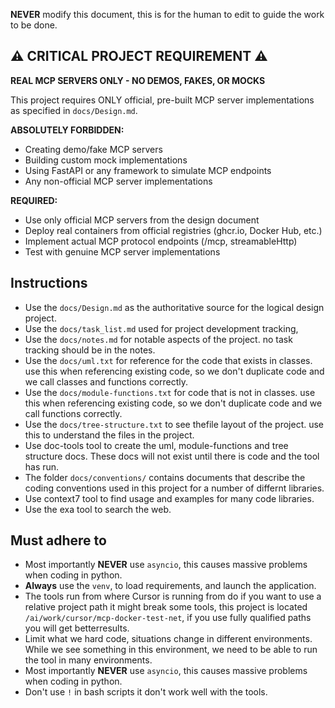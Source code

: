 **NEVER** modify this document, this is for the human to edit to guide the work to be done.

## ⚠️ CRITICAL PROJECT REQUIREMENT ⚠️

**REAL MCP SERVERS ONLY - NO DEMOS, FAKES, OR MOCKS**

This project requires ONLY official, pre-built MCP server implementations as specified in `docs/Design.md`. 

**ABSOLUTELY FORBIDDEN:**
- Creating demo/fake MCP servers
- Building custom mock implementations  
- Using FastAPI or any framework to simulate MCP endpoints
- Any non-official MCP server implementations

**REQUIRED:**
- Use only official MCP servers from the design document
- Deploy real containers from official registries (ghcr.io, Docker Hub, etc.)
- Implement actual MCP protocol endpoints (/mcp, streamableHttp)
- Test with genuine MCP server implementations

## Instructions 
- Use the `docs/Design.md` as the authoritative source for the logical design project. 
- Use the `docs/task_list.md` used for project development tracking,
- Use the `docs/notes.md` for notable aspects of the project. no task tracking should be in the notes.
- Use the `docs/uml.txt` for reference for the code that exists in classes. use this when referencing existing code, so we don't duplicate code and we call classes and functions correctly.
- Use the `docs/module-functions.txt`  for code that is not in classes.  use this when referencing existing code, so we don't duplicate code and we call functions correctly.
- Use the `docs/tree-structure.txt` to see thefile layout of the project. use this to understand the files in the project.
- Use doc-tools tool to create the uml, module-functions and tree structure docs. These docs will not exist until there is code and  the tool has run.
- The folder `docs/conventions/` contains documents that describe the coding conventions used in this project for a number of differnt libraries.
- Use context7 tool to find usage and examples for many code libraries.
- Use the exa tool to search the web.

## Must adhere to
- Most importantly **NEVER** use `asyncio`, this causes massive problems when coding in python.
- **Always** use the `venv`, to load requirements, and launch the application.
- The tools run from where Cursor is running from do if you want to use a relative project path it might break some tools, this project is located `/ai/work/cursor/mcp-docker-test-net`, if you use fully qualified paths you will get betterresults.
- Limit what we hard code, situations change in different environments.  While we see something in this environment, we need to be able to run the tool in many environments.
- Most importantly **NEVER** use `asyncio`, this causes massive problems when coding in python.
- Don't use `!` in bash scripts it don't work well with the tools.

